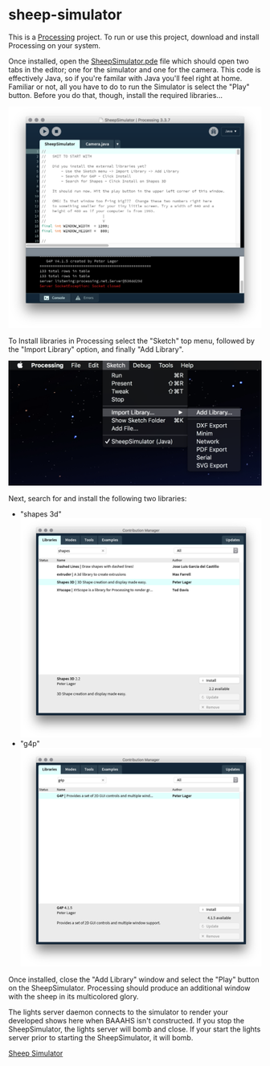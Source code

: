 # sheep-simulator

This is a [Processing](https://processing.org/) project. To run or use this project, download and install Processing on your system.

Once installed, open the [SheepSimulator.pde](SheepSimulator/SheepSimulator.pde) file which should open two tabs in the editor; one for the simulator and one for the camera. This code is effectively Java, so if you're familar with Java you'll feel right at home. Familiar or not, all you have to do to run the Simulator is select the "Play" button. Before you do that, though, install the required libraries...

![Processing Editor](https://github.com/baaahs/sheep-simulator/blob/images/editor.png?raw=true)

To Install libraries in Processing select the "Sketch" top menu, followed by the "Import Library" option, and finally "Add Library".

![Add Library](https://github.com/baaahs/sheep-simulator/blob/images/add_library.png?raw=true)

Next, search for and install the following two libraries:
- "shapes 3d" ![Shapes 3d Library](https://github.com/baaahs/sheep-simulator/blob/images/shapes_3d_library.png?raw=true)
- "g4p" ![G4P](https://github.com/baaahs/sheep-simulator/blob/images/g4p_library.png?raw=true)

Once installed, close the "Add Library" window and select the "Play" button on the SheepSimulator. Processing should produce an additional window with the sheep in its multicolored glory.

The lights server daemon connects to the simulator to render your developed shows here when BAAAHS isn't constructed. If you stop the SheepSimulator, the lights server will bomb and close. If your start the lights server prior to starting the SheepSimulator, it will bomb.

[Sheep Simulator](https://github.com/baaahs/sheep-simulator/blob/images/simulator.png?raw=true)
